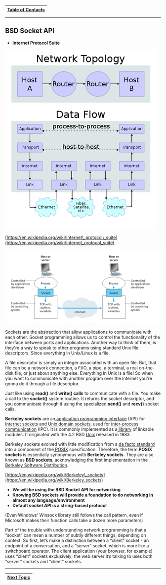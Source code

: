 |[Table of Contacts](/00-Table-of-Contents.md)|
|---|

---

## BSD Socket API

* **Internet Protocol Suite**

![](/assets/ip_stack_connections.svg.png)

[https://en.wikipedia.org/wiki/Internet\_protocol\_suite](https://en.wikipedia.org/wiki/Internet_protocol_suite)

![](/assets/internet-socket.png)

Sockets are the abstraction that allow applications to communicate with each other. Socket programming allows us to control the functionality of the interface between ports and applications. Another way to think of them, is they're a way to speak to other programs using standard Unix file descriptors. Since everything in Unix/Linux is a file.

A file descriptor is simply an integer associated with an open file. But, that file can be a network connection, a F/IO, a pipe, a terminal, a real on-the-disk file, or just about anything else. Everything in Unix is a file! So when you want to communicate with another program over the Internet you're gonna do it through a file descriptor.

Just like using **read\(\)** and **write\(\) calls** to communicate with a file. You make a call to the  **socket\(\)** system routine. It returns the socket descriptor, and you communicate through it using the specialized **send\(\)** and **recv\(\)** socket calls.

**Berkeley sockets**  are an[ application programming interface](https://en.wikipedia.org/wiki/Application_programming_interface) \(API\) for [Internet sockets](https://en.wikipedia.org/wiki/Internet_socket) and[ Unix domain sockets](https://en.wikipedia.org/wiki/Unix_domain_socket), used for [inter-process communication](https://en.wikipedia.org/wiki/Inter-process_communication) \(IPC\). It is commonly implemented as a[ library](https://en.wikipedia.org/wiki/Library_%28computing%29) of linkable modules. It originated with the 4.2 BSD [Unix](https://en.wikipedia.org/wiki/Unix) released in 1983.

Berkeley sockets evolved with little modification from a [de facto standard](https://en.wikipedia.org/wiki/De_facto_standard) into a component of the[ POSIX](https://en.wikipedia.org/wiki/POSIX) specification. Therefore, the term  **POSIX sockets**  is essentially synonymous with **Berkeley sockets**. They are also known as **BSD sockets**, acknowledging the first implementation in the [Berkeley Software Distribution](https://en.wikipedia.org/wiki/Berkeley_Software_Distribution).

[https://en.wikipedia.org/wiki/Berkeley\_sockets](https://en.wikipedia.org/wiki/Berkeley_sockets)

* **We will be using the BSD Socket API for networking**
* **Knowing BSD sockets will provide a foundation to do networking in almost any language/environment**
* **Default socket API is a string-based protocol**

\(Even Windows' Winsock library still follows the call pattern, even if Microsoft makes their function calls take a dozen more parameters\)

Part of the trouble with understanding network programming is that a “socket” can mean a number of subtly different things, depending on context. So first, let’s make a distinction between a “client” socket - an endpoint of a conversation, and a “server” socket, which is more like a switchboard operator. The client application \(your browser, for example\) uses “client” sockets exclusively; the web server it’s talking to uses both “server” sockets and “client” sockets.

---

|[Next Topic](/03-intro-to-sockets/bsd-socket-api/socket-types.md)|
|---|
